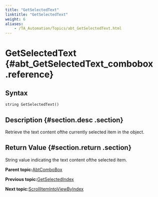 ```yaml
--- 
title: "GetSelectedText"
linktitle: "GetSelectedText"
weight: 6
aliases: 
    - /TA_Automation/Topics/abt_GetSelectedText.html
---
```

# GetSelectedText {#abt_GetSelectedText_combobox .reference}

## Syntax

`string GetSelectedText()`

## Description {#section.desc .section}

Retrieve the text content ofthe currently selected item in the object.

## Return Value {#section.return .section}

String value indicating the text content ofthe selected item.

**Parent topic:**[AbtComboBox](../../TA_Automation/Topics/abt_AbtComboBox.html)

**Previous topic:**[GetSelectedIndex](../../TA_Automation/Topics/abt_GetSelectedIndex.html)

**Next topic:**[ScrollItemIntoViewByIndex](../../TA_Automation/Topics/abt_ScrollItemIntoView_1.html)


